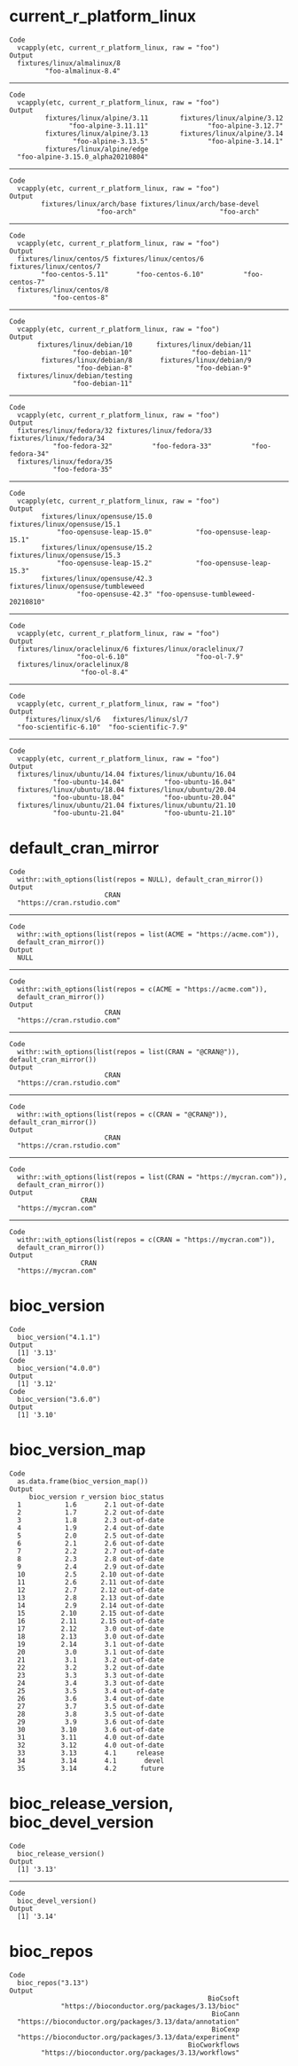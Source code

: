 # current_r_platform_linux

    Code
      vcapply(etc, current_r_platform_linux, raw = "foo")
    Output
      fixtures/linux/almalinux/8 
             "foo-almalinux-8.4" 

---

    Code
      vcapply(etc, current_r_platform_linux, raw = "foo")
    Output
             fixtures/linux/alpine/3.11        fixtures/linux/alpine/3.12 
                   "foo-alpine-3.11.11"               "foo-alpine-3.12.7" 
             fixtures/linux/alpine/3.13        fixtures/linux/alpine/3.14 
                    "foo-alpine-3.13.5"               "foo-alpine-3.14.1" 
             fixtures/linux/alpine/edge 
      "foo-alpine-3.15.0_alpha20210804" 

---

    Code
      vcapply(etc, current_r_platform_linux, raw = "foo")
    Output
            fixtures/linux/arch/base fixtures/linux/arch/base-devel 
                          "foo-arch"                     "foo-arch" 

---

    Code
      vcapply(etc, current_r_platform_linux, raw = "foo")
    Output
      fixtures/linux/centos/5 fixtures/linux/centos/6 fixtures/linux/centos/7 
            "foo-centos-5.11"       "foo-centos-6.10"          "foo-centos-7" 
      fixtures/linux/centos/8 
               "foo-centos-8" 

---

    Code
      vcapply(etc, current_r_platform_linux, raw = "foo")
    Output
           fixtures/linux/debian/10      fixtures/linux/debian/11 
                    "foo-debian-10"               "foo-debian-11" 
            fixtures/linux/debian/8       fixtures/linux/debian/9 
                     "foo-debian-8"                "foo-debian-9" 
      fixtures/linux/debian/testing 
                    "foo-debian-11" 

---

    Code
      vcapply(etc, current_r_platform_linux, raw = "foo")
    Output
      fixtures/linux/fedora/32 fixtures/linux/fedora/33 fixtures/linux/fedora/34 
               "foo-fedora-32"          "foo-fedora-33"          "foo-fedora-34" 
      fixtures/linux/fedora/35 
               "foo-fedora-35" 

---

    Code
      vcapply(etc, current_r_platform_linux, raw = "foo")
    Output
            fixtures/linux/opensuse/15.0       fixtures/linux/opensuse/15.1 
                "foo-opensuse-leap-15.0"           "foo-opensuse-leap-15.1" 
            fixtures/linux/opensuse/15.2       fixtures/linux/opensuse/15.3 
                "foo-opensuse-leap-15.2"           "foo-opensuse-leap-15.3" 
            fixtures/linux/opensuse/42.3 fixtures/linux/opensuse/tumbleweed 
                     "foo-opensuse-42.3" "foo-opensuse-tumbleweed-20210810" 

---

    Code
      vcapply(etc, current_r_platform_linux, raw = "foo")
    Output
      fixtures/linux/oraclelinux/6 fixtures/linux/oraclelinux/7 
                     "foo-ol-6.10"                 "foo-ol-7.9" 
      fixtures/linux/oraclelinux/8 
                      "foo-ol-8.4" 

---

    Code
      vcapply(etc, current_r_platform_linux, raw = "foo")
    Output
        fixtures/linux/sl/6   fixtures/linux/sl/7 
      "foo-scientific-6.10"  "foo-scientific-7.9" 

---

    Code
      vcapply(etc, current_r_platform_linux, raw = "foo")
    Output
      fixtures/linux/ubuntu/14.04 fixtures/linux/ubuntu/16.04 
               "foo-ubuntu-14.04"          "foo-ubuntu-16.04" 
      fixtures/linux/ubuntu/18.04 fixtures/linux/ubuntu/20.04 
               "foo-ubuntu-18.04"          "foo-ubuntu-20.04" 
      fixtures/linux/ubuntu/21.04 fixtures/linux/ubuntu/21.10 
               "foo-ubuntu-21.04"          "foo-ubuntu-21.10" 

# default_cran_mirror

    Code
      withr::with_options(list(repos = NULL), default_cran_mirror())
    Output
                            CRAN 
      "https://cran.rstudio.com" 

---

    Code
      withr::with_options(list(repos = list(ACME = "https://acme.com")),
      default_cran_mirror())
    Output
      NULL

---

    Code
      withr::with_options(list(repos = c(ACME = "https://acme.com")),
      default_cran_mirror())
    Output
                            CRAN 
      "https://cran.rstudio.com" 

---

    Code
      withr::with_options(list(repos = list(CRAN = "@CRAN@")), default_cran_mirror())
    Output
                            CRAN 
      "https://cran.rstudio.com" 

---

    Code
      withr::with_options(list(repos = c(CRAN = "@CRAN@")), default_cran_mirror())
    Output
                            CRAN 
      "https://cran.rstudio.com" 

---

    Code
      withr::with_options(list(repos = list(CRAN = "https://mycran.com")),
      default_cran_mirror())
    Output
                      CRAN 
      "https://mycran.com" 

---

    Code
      withr::with_options(list(repos = c(CRAN = "https://mycran.com")),
      default_cran_mirror())
    Output
                      CRAN 
      "https://mycran.com" 

# bioc_version

    Code
      bioc_version("4.1.1")
    Output
      [1] '3.13'
    Code
      bioc_version("4.0.0")
    Output
      [1] '3.12'
    Code
      bioc_version("3.6.0")
    Output
      [1] '3.10'

# bioc_version_map

    Code
      as.data.frame(bioc_version_map())
    Output
         bioc_version r_version bioc_status
      1           1.6       2.1 out-of-date
      2           1.7       2.2 out-of-date
      3           1.8       2.3 out-of-date
      4           1.9       2.4 out-of-date
      5           2.0       2.5 out-of-date
      6           2.1       2.6 out-of-date
      7           2.2       2.7 out-of-date
      8           2.3       2.8 out-of-date
      9           2.4       2.9 out-of-date
      10          2.5      2.10 out-of-date
      11          2.6      2.11 out-of-date
      12          2.7      2.12 out-of-date
      13          2.8      2.13 out-of-date
      14          2.9      2.14 out-of-date
      15         2.10      2.15 out-of-date
      16         2.11      2.15 out-of-date
      17         2.12       3.0 out-of-date
      18         2.13       3.0 out-of-date
      19         2.14       3.1 out-of-date
      20          3.0       3.1 out-of-date
      21          3.1       3.2 out-of-date
      22          3.2       3.2 out-of-date
      23          3.3       3.3 out-of-date
      24          3.4       3.3 out-of-date
      25          3.5       3.4 out-of-date
      26          3.6       3.4 out-of-date
      27          3.7       3.5 out-of-date
      28          3.8       3.5 out-of-date
      29          3.9       3.6 out-of-date
      30         3.10       3.6 out-of-date
      31         3.11       4.0 out-of-date
      32         3.12       4.0 out-of-date
      33         3.13       4.1     release
      34         3.14       4.1       devel
      35         3.14       4.2      future

# bioc_release_version, bioc_devel_version

    Code
      bioc_release_version()
    Output
      [1] '3.13'

---

    Code
      bioc_devel_version()
    Output
      [1] '3.14'

# bioc_repos

    Code
      bioc_repos("3.13")
    Output
                                                      BioCsoft 
                 "https://bioconductor.org/packages/3.13/bioc" 
                                                       BioCann 
      "https://bioconductor.org/packages/3.13/data/annotation" 
                                                       BioCexp 
      "https://bioconductor.org/packages/3.13/data/experiment" 
                                                 BioCworkflows 
            "https://bioconductor.org/packages/3.13/workflows" 

